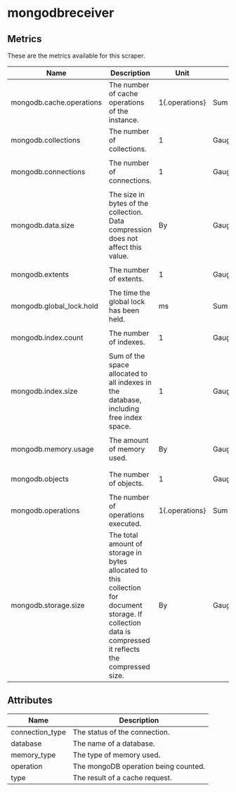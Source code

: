 [comment]: <> (Code generated by mdatagen. DO NOT EDIT.)

# mongodbreceiver

## Metrics

These are the metrics available for this scraper.

| Name | Description | Unit | Type | Attributes |
| ---- | ----------- | ---- | ---- | ---------- |
| mongodb.cache.operations | The number of cache operations of the instance. | 1{.operations} | Sum(Int) | <ul> <li>type</li> </ul> |
| mongodb.collections | The number of collections. | 1 | Gauge(Double) | <ul> <li>database</li> </ul> |
| mongodb.connections | The number of connections. | 1 | Gauge(Double) | <ul> <li>database</li> <li>connection_type</li> </ul> |
| mongodb.data.size | The size in bytes of the collection. Data compression does not affect this value. | By | Gauge(Double) | <ul> <li>database</li> </ul> |
| mongodb.extents | The number of extents. | 1 | Gauge(Double) | <ul> <li>database</li> </ul> |
| mongodb.global_lock.hold | The time the global lock has been held. | ms | Sum(Int) | <ul> </ul> |
| mongodb.index.count | The number of indexes. | 1 | Gauge(Double) | <ul> <li>database</li> </ul> |
| mongodb.index.size | Sum of the space allocated to all indexes in the database, including free index space. | 1 | Gauge(Double) | <ul> <li>database</li> </ul> |
| mongodb.memory.usage | The amount of memory used. | By | Gauge(Double) | <ul> <li>database</li> <li>memory_type</li> </ul> |
| mongodb.objects | The number of objects. | 1 | Gauge(Double) | <ul> <li>database</li> </ul> |
| mongodb.operations | The number of operations executed. | 1{.operations} | Sum(Int) | <ul> <li>operation</li> </ul> |
| mongodb.storage.size | The total amount of storage in bytes allocated to this collection for document storage. If collection data is compressed it reflects the compressed size. | By | Gauge(Double) | <ul> <li>database</li> </ul> |

## Attributes

| Name | Description |
| ---- | ----------- |
| connection_type | The status of the connection. |
| database | The name of a database. |
| memory_type | The type of memory used. |
| operation | The mongoDB operation being counted. |
| type | The result of a cache request. |
